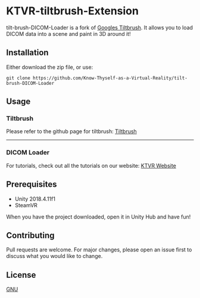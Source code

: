 # KTVR-tiltbrush-Extension

tilt-brush-DICOM-Loader is a fork of [Googles Tiltbrush](https://github.com/googlevr/tilt-brush). It allows you to load DICOM data into a scene and paint in 3D around it!

## Installation

Either download the zip file, or use:

```git bash
git clone https://github.com/Know-Thyself-as-a-Virtual-Reality/tilt-brush-DICOM-Loader
```

## Usage

### Tiltbrush
Please refer to the github page for tiltbrush:
[Tiltbrush](https://github.com/googlevr/tilt-brush)

---
### DICOM Loader

For tutorials, check out all the tutorials on our website: [KTVR Website](https://www.knowthyself.ualberta.ca/technical-resources/)

## Prerequisites

- Unity 2018.4.11f1
- SteamVR

When you have the project downloaded, open it in Unity Hub and have fun!

## Contributing
Pull requests are welcome. For major changes, please open an issue first to discuss what you would like to change.

## License
[GNU](https://www.gnu.org/licenses/gpl-3.0.en.html)
